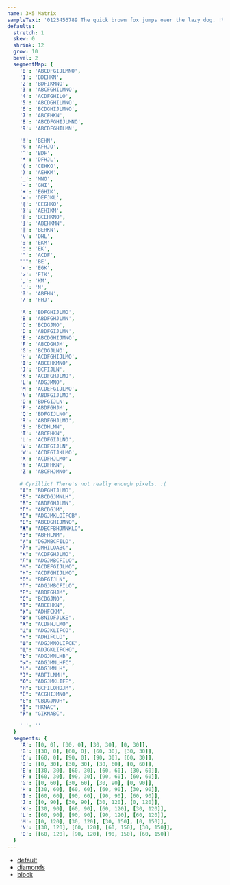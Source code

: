```yaml
---
name: 3×5 Matrix
sampleText: '0123456789 The quick brown fox jumps over the lazy dog. !%^*()_-+={}[]|\;"<>,.?/: Съешь же ещё этих мягких французских булок да выпей чаю'
defaults:
  stretch: 1
  skew: 0
  shrink: 12
  grow: 10
  bevel: 2
  segmentMap: {
    '0': 'ABCDFGIJLMNO',
    '1': 'BDEHKN',
    '2': 'BDFIKMNO',
    '3': 'ABCFGHILMNO',
    '4': 'ACDFGHILO',
    '5': 'ABCDGHILMNO',
    '6': 'BCDGHIJLMNO',
    '7': 'ABCFHKN',
    '8': 'ABCDFGHIJLMNO',
    '9': 'ABCDFGHILMN',

    '!': 'BEHN',
    '%': 'AFHJO',
    '^': 'BDF',
    '*': 'DFHJL',
    '(': 'CEHKO',
    ')': 'AEHKM',
    '_': 'MNO',
    '-': 'GHI',
    '+': 'EGHIK',
    '=': 'DEFJKL',
    '{': 'CEGHKO',
    '}': 'AEHIKM',
    '[': 'BCEHKNO',
    ']': 'ABEHKMN',
    '|': 'BEHKN',
    '\': 'DHL',
    ';': 'EKM',
    ':': 'EK',
    '"': 'ACDF',
    "'": 'BE',
    '<': 'EGK',
    '>': 'EIK',
    ',': 'KM',
    '.': 'N',
    '?': 'ABFHN',
    '/': 'FHJ',

    'A': 'BDFGHIJLMO',
    'B': 'ABDFGHJLMN',
    'C': 'BCDGJNO',
    'D': 'ABDFGIJLMN',
    'E': 'ABCDGHIJMNO',
    'F': 'ABCDGHJM',
    'G': 'BCDGJLNO',
    'H': 'ACDFGHIJLMO',
    'I': 'ABCEHKMNO',
    'J': 'BCFIJLN',
    'K': 'ACDFGHJLMO',
    'L': 'ADGJMNO',
    'M': 'ACDEFGIJLMO',
    'N': 'ABDFGIJLMO',
    'O': 'BDFGIJLN',
    'P': 'ABDFGHJM',
    'Q': 'BDFGIJLNO',
    'R': 'ABDFGHJLMO',
    'S': 'BCDHLMN',
    'T': 'ABCEHKN',
    'U': 'ACDFGIJLNO',
    'V': 'ACDFGIJLN',
    'W': 'ACDFGIJKLMO',
    'X': 'ACDFHJLMO',
    'Y': 'ACDFHKN',
    'Z': 'ABCFHJMNO',

    # Cyrillic! There's not really enough pixels. :(
    "А": "BDFGHIJLMO",
    "Б": "ABCDGJMNLH",
    "В": "ABDFGHJLMN",
    "Г": "ABCDGJM",
    "Д": "ADGJMKLOIFCB",
    "Е": "ABCDGHIJMNO",
    "Ж": "ADECFBHJMNKLO",
    "З": "ABFHLNM",
    "И": "DGJMBCFILO",
    "Й": "JMHILOABC",
    "К": "ACDFGHJLMO",
    "Л": "ADGJMBCFILO",
    "М": "ACDEFGIJLMO",
    "Н": "ACDFGHIJLMO",
    "О": "BDFGIJLN",
    "П": "ADGJMBCFILO",
    "Р": "ABDFGHJM",
    "С": "BCDGJNO",
    "Т": "ABCEHKN",
    "У": "ADHFCKM",
    "Ф": "GBNIDFJLKE",
    "Х": "ACDFHJLMO",
    "Ц": "ADGJKLIFCO",
    "Ч": "ADHIFCLO",
    "Ш": "ADGJMNOLIFCK",
    "Щ": "ADJGKLIFCHO",
    "Ъ": "ADGJMNLHB",
    "Ы": "ADGJMNLHFC",
    "Ь": "ADGJMNLH",
    "Э": "ABFILNMH",
    "Ю": "ADGJMKLIFE",
    "Я": "BCFILOHDJM",
    "Ё": "ACGHIJMNO",
    "Є": "CBDGJNOH",
    "Ї": "HKNAC",
    "Ў": "GIKNABC",

    ' ': ''
  }
  segments: {
    'A': [[0, 0], [30, 0], [30, 30], [0, 30]],
    'B': [[30, 0], [60, 0], [60, 30], [30, 30]],
    'C': [[60, 0], [90, 0], [90, 30], [60, 30]],
    'D': [[0, 30], [30, 30], [30, 60], [0, 60]],
    'E': [[30, 30], [60, 30], [60, 60], [30, 60]],
    'F': [[60, 30], [90, 30], [90, 60], [60, 60]],
    'G': [[0, 60], [30, 60], [30, 90], [0, 90]],
    'H': [[30, 60], [60, 60], [60, 90], [30, 90]],
    'I': [[60, 60], [90, 60], [90, 90], [60, 90]],
    'J': [[0, 90], [30, 90], [30, 120], [0, 120]],
    'K': [[30, 90], [60, 90], [60, 120], [30, 120]],
    'L': [[60, 90], [90, 90], [90, 120], [60, 120]],
    'M': [[0, 120], [30, 120], [30, 150], [0, 150]],
    'N': [[30, 120], [60, 120], [60, 150], [30, 150]],
    'O': [[60, 120], [90, 120], [90, 150], [60, 150]]
  }
---
```

- [default](#)
- [diamonds](#shrink=14&grow=16&bevel=0)
- [block](#shrink=0&grow=10&bevel=1)
